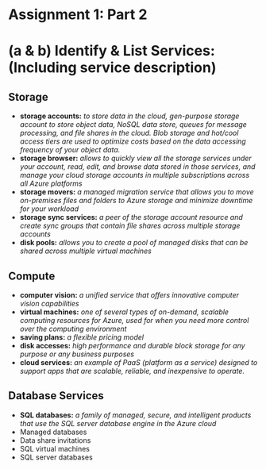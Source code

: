 # Assignment 1: Part 2
# (a & b) Identify & List Services: (Including service description)
## Storage
- **storage accounts:** *to store data in the cloud, gen-purpose storage account to store object data, NoSQL data store, queues for message processing, and file shares in the cloud. Blob storage and hot/cool access tiers are used to optimize costs based on the data accessing frequency of your object data.*
- **storage browser:** *allows to quickly view all the storage services under your account, read, edit, and browse data stored in those services, and manage your cloud storage accounts in multiple subscriptions across all Azure platforms*
- **storage movers:** *a managed migration service that allows you to move on-premises files and folders to Azure storage and minimize downtime for your workload*
- **storage sync services:** *a peer of the storage account resource and create sync groups that contain file shares across multiple storage accounts*
- **disk pools:** *allows you to create a pool of managed disks that can be shared across multiple virtual machines* 

## Compute
- **computer vision:** *a unified service that offers innovative computer vision capabilities*
- **virtual machines:** *one of several types of on-demand, scalable computing resources for Azure, used for when you need more control over the computing environment*
- **saving plans:** *a flexible pricing model*
- **disk accesses:** *high performance and durable block storage for any purpose or any business purposes*
- **cloud services:** *an example of PaaS (platform as a service) designed to support apps that are scalable, reliable, and inexpensive to operate.*

## Database Services
- **SQL databases:** *a family of managed, secure, and intelligent products that use the SQL server database engine in the Azure cloud*
- Managed databases
- Data share invitations
- SQL virtual machines
- SQL server databases
